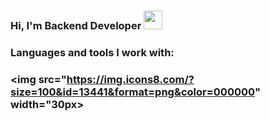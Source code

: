### Hi, I'm Backend Developer <img src="https://fonts.gstatic.com/s/e/notoemoji/latest/1f44b_1f3fb/512.webp" hight="30px" width="30px">
### Languages and tools I work with: 
### <img src="https://img.icons8.com/?size=100&id=13441&format=png&color=000000" width="30px>
